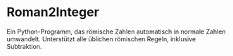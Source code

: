 # Roman2Integer
Ein Python-Programm, das römische Zahlen automatisch in normale Zahlen umwandelt. Unterstützt alle üblichen römischen Regeln, inklusive Subtraktion.
